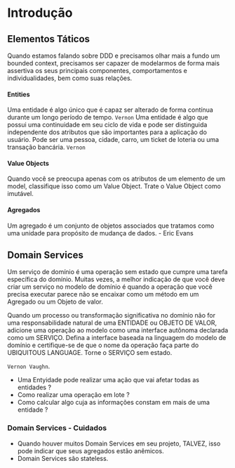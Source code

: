 
# Introdução

## Elementos Táticos
Quando estamos falando sobre DDD e precisamos olhar mais a fundo um bounded context, precisamos ser capazer de modelarmos de forma mais assertiva os seus principais componentes, comportamentos e individualidades, bem como suas relações.  

#### Entities 
Uma entidade é algo único que é capaz ser alterado de forma contínua durante um longo período de tempo. `Vernon`
Uma entidade é algo que possui uma continuidade em seu ciclo de vida e pode ser distinguida independente dos atributos que são importantes para a aplicação do usuário. Pode ser uma pessoa, cidade, carro, um ticket de loteria ou uma transação bancária.  `Vernon`

#### Value Objects
Quando você se preocupa apenas com os atributos de um elemento de um model, classifique isso como um Value Object. 
Trate o Value Object como imutável.


#### Agregados
 Um agregado é um conjunto de objetos associados que tratamos como uma unidade para propósito de mudança de dados. - Eric Evans

## Domain Services
Um serviço de domínio é uma operação sem estado que cumpre uma tarefa específica do domínio. Muitas vezes, a melhor indicação de que você deve criar um serviço no modelo de domínio é quando a operação que você precisa executar parece não se encaixar como um método em um Agregado ou um Objeto de valor.

Quando um processo ou transformação significativa no domínio não for uma responsabilidade natural de uma ENTIDADE ou OBJETO DE VALOR, adicione uma operação ao modelo como uma interface autônoma declarada como um SERVIÇO. Defina a interface baseada na linguagem do modelo de domínio e certifique-se de que o nome da operação faça parte do UBIQUITOUS LANGUAGE. Torne o SERVIÇO sem estado. 

`Vernon Vaughn`.

- Uma Entyidade pode realizar uma ação que vai afetar todas as entidades ?
- Como realizar uma operação em lote ?
- Como calcular algo cuja as informações constam em mais de uma entidade ?

### Domain Services - Cuidados

- Quando houver muitos Domain Services em seu projeto, TALVEZ, isso pode indicar que seus agregados estão anêmicos. 
- Domain Services são stateless.


